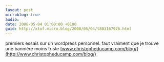 ```yaml
---
layout: post
microblog: true
audio: 
date: 2008-05-04 01:00:00 +0100
guid: http://xtof.micro.blog/2008/05/04/t803167976.html
---
```

premiers essais sur un wordpress personnel. faut vraiment que je trouve une bannière moins triste [www.christopheducamp.com/blog/](http://www.christopheducamp.com/blog/)

